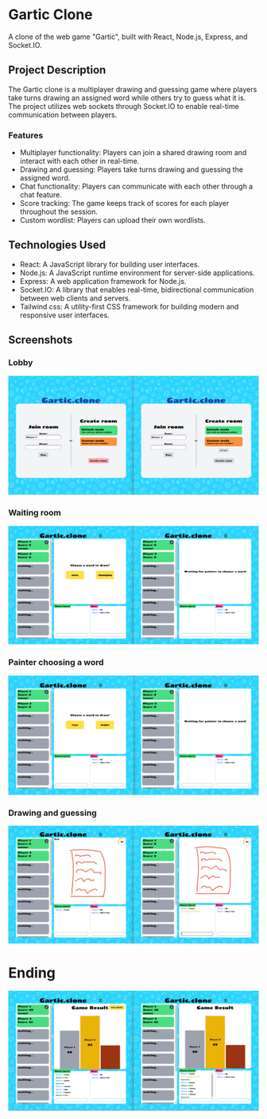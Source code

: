 # Gartic Clone

A clone of the web game "Gartic", built with React, Node.js, Express, and Socket.IO.

## Project Description

The Gartic clone is a multiplayer drawing and guessing game where players take turns drawing an assigned word while others try to guess what it is. The project utilizes web sockets through Socket.IO to enable real-time communication between players.

### Features

- Multiplayer functionality: Players can join a shared drawing room and interact with each other in real-time.
- Drawing and guessing: Players take turns drawing and guessing the assigned word.
- Chat functionality: Players can communicate with each other through a chat feature.
- Score tracking: The game keeps track of scores for each player throughout the session.
- Custom wordlist: Players can upload their own wordlists.

## Technologies Used

- React: A JavaScript library for building user interfaces.
- Node.js: A JavaScript runtime environment for server-side applications.
- Express: A web application framework for Node.js.
- Socket.IO: A library that enables real-time, bidirectional communication between web clients and servers.
- Tailwind css: A utility-first CSS framework for building modern and responsive user interfaces.

## Screenshots

### Lobby
![Alt text](./screenshots/image.png)

### Waiting room
![Alt text](./screenshots/image-3.png)

### Painter choosing a word
![Alt text](./screenshots/image-2.png)

### Drawing and guessing
![Alt text](./screenshots/image-1.png)

# Ending
![Alt text](./screenshots/image-4.png)

